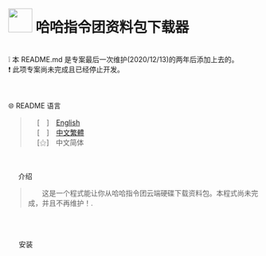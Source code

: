  
# <img src="https://media.discordapp.net/attachments/879008540839256134/998516278920753263/unknown.png" width=48> **哈哈指令团资料包下载器**
<br>
❕ 本 README.md 是专案最后一次维护(2020/12/13)的两年后添加上去的。 <br>
❗ 此项专案尚未完成且已经停止开发。 <br>
<br>
&nbsp;

🌐 README 语言

>&emsp;&nbsp;[　]　[English](https://github.com/mcg25035/HHCG-Datapacks-Downloader/blob/master/README.md)<br>
>&emsp;&nbsp;[　]　[中文繁體](https://github.com/mcg25035/HHCG-Datapacks-Downloader/blob/master/README/README_TC.md)<br>
>&emsp;&nbsp;[⚝]　中文简体<br>


<br><br>
<img src="https://media.discordapp.net/attachments/763787703958372402/992695856492982352/unknown.png" width=16> 介绍


>&emsp;&emsp;这是一个程式能让你从哈哈指令团云端硬碟下载资料包。本程式尚未完成，并且不再维护！.

<br><br>

<img src="https://cdn.discordapp.com/attachments/763787703958372402/992716242706255932/unknown.png" width=17> 安装



 
